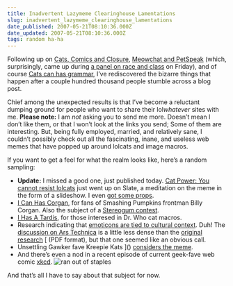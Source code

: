 ```yaml
---
title: Inadvertent Lazymeme Clearinghouse Lamentations
slug: inadvertent_lazymeme_clearinghouse_lamentations
date_published: 2007-05-21T08:10:36.000Z
date_updated: 2007-05-21T08:10:36.000Z
tags: random ha-ha
---
```


Following up on [Cats, Comics and Closure](http://www.dashes.com/anil/2007/04/cats-comics-and.html), [Meowchat and PetSpeak](http://www.dashes.com/anil/2007/04/meowchat-and-pe.html) (which, surprisingly, came up during [a panel on race and class](http://pdf2007.confabb.com/conferences/PDF2007/sessions/5556/details) on Friday), and of course [Cats can has grammar](http://www.dashes.com/anil/2007/04/cats-can-has-gr.html), I’ve rediscovered the bizarre things that happen after a couple hundred thousand people stumble across a blog post.

Chief among the unexpected results is that I’ve become a reluctant dumping ground for people who want to share their lol*whatever* sites with me. **Please note:** I am *not* asking you to send me more. Doesn’t mean I don’t like them, or that I won’t look at the links you send; Some of them are interesting. But, being fully employed, married, and relatively sane, I couldn’t possibly check out all the fascinating, inane, and useless web memes that have popped up around lolcats and image macros.

If you want to get a feel for what the realm looks like, here’s a random sampling:

- **Update:** I missed a good one, just published today. [Cat Power: You cannot resist lolcats](http://www.slate.com/id/2166338/) just went up on Slate, a meditation on the meme in the form of a slideshow. I even [got some props](http://www.slate.com/id/2166338/slideshow/2166369/fs/0//entry/2166376).
- [I Can Has Corgan](http://icanhascorgan.blogspot.com/), for fans of Smashing Pumpkins frontman Billy Corgan. Also the subject of a [Stereogum contest](http://www.stereogum.com/archives/photoshop-this/stereogums-lolzeitgeist-photo-contest.html).
- [I Has A Tardis](http://community.livejournal.com/ihasatardis/), for those interesed in Dr. Who cat macros.
- Research indicating that [emoticons are tied to cultural context](http://www.sciencedirect.com/science?_ob=ArticleURL&amp;_udi=B6WJB-4JT38WP-1&amp;_user=10&amp;_coverDate=03%2F31%2F2007&amp;_rdoc=1&amp;_fmt=&amp;_orig=search&amp;_sort=d&amp;view=c&amp;_acct=C000050221&amp;_version=1&amp;_urlVersion=0&amp;_userid=10&amp;md5=fdf2602bea942cf42f24c9e0647165b8). Duh! The [discussion on Ars Technica](http://arstechnica.com/news.ars/post/20070514-emoticons-carry-cultural-baggage.html) is a little less dense than the [original research](http://lynx.let.hokudai.ac.jp/~myuki/paper/Yuki_Face_paper_JESP.pdf) [ (PDF format), but that one seemed like an obvious call.
- Unsettling Gawker fave Kreepie Kats ]() [considers the meme](http://gawker.com/news/kreepie-kats/u-cant-has-cheezburger-259653.php).
- And there’s even a nod in a recent episode of current geek-fave web comic [xkcd](http://xkcd.com/c262.html).
![ran out of staples](http://www.dashes.com/anil/images/in_ur_reality.png)

And that’s all I have to say about that subject for now.

